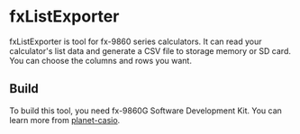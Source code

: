 # fxListExporter
fxListExporter is tool for fx-9860 series calculators. It can read your calculator's list data and generate a CSV file to storage memory or SD card. You can choose the columns and rows you want.

## Build
To build this tool, you need fx-9860G Software Development Kit. You can learn more from [planet-casio](https://www.planet-casio.com/Fr/forums/topic14992-1-programmer-en-c-sur-graph-3575-e.html).